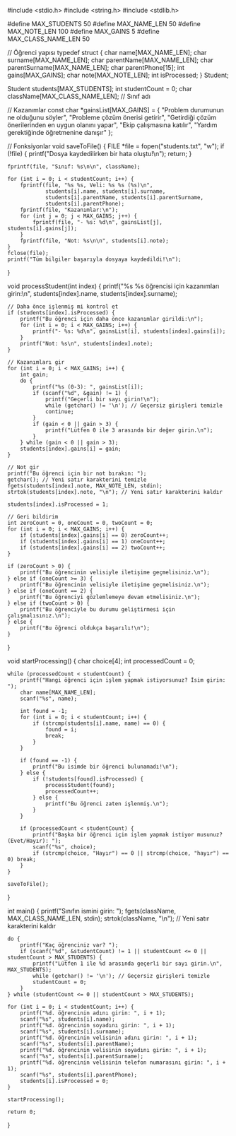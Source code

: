 #include <stdio.h>
#include <string.h>
#include <stdlib.h>

#define MAX_STUDENTS 50
#define MAX_NAME_LEN 50
#define MAX_NOTE_LEN 100
#define MAX_GAINS 5
#define MAX_CLASS_NAME_LEN 50

// Öğrenci yapısı
typedef struct {
    char name[MAX_NAME_LEN];
    char surname[MAX_NAME_LEN];
    char parentName[MAX_NAME_LEN];
    char parentSurname[MAX_NAME_LEN];
    char parentPhone[15];
    int gains[MAX_GAINS];
    char note[MAX_NOTE_LEN];
    int isProcessed;
} Student;

Student students[MAX_STUDENTS];
int studentCount = 0;
char className[MAX_CLASS_NAME_LEN]; // Sınıf adı

// Kazanımlar
const char *gainsList[MAX_GAINS] = {
    "Problem durumunun ne olduğunu söyler",
    "Probleme çözüm önerisi getirir",
    "Getirdiği çözüm önerilerinden en uygun olanını yapar",
    "Ekip çalışmasına katılır",
    "Yardım gerektiğinde öğretmenine danışır"
};

// Fonksiyonlar
void saveToFile() {
    FILE *file = fopen("students.txt", "w");
    if (!file) {
        printf("Dosya kaydedilirken bir hata oluştu!\n");
        return;
    }

    fprintf(file, "Sınıf: %s\n\n", className);

    for (int i = 0; i < studentCount; i++) {
        fprintf(file, "%s %s, Veli: %s %s (%s)\n",
                students[i].name, students[i].surname,
                students[i].parentName, students[i].parentSurname,
                students[i].parentPhone);
        fprintf(file, "Kazanımlar:\n");
        for (int j = 0; j < MAX_GAINS; j++) {
            fprintf(file, "- %s: %d\n", gainsList[j], students[i].gains[j]);
        }
        fprintf(file, "Not: %s\n\n", students[i].note);
    }
    fclose(file);
    printf("Tüm bilgiler başarıyla dosyaya kaydedildi!\n");
}

void processStudent(int index) {
    printf("%s %s öğrencisi için kazanımları girin:\n", students[index].name, students[index].surname);

    // Daha önce işlenmiş mi kontrol et
    if (students[index].isProcessed) {
        printf("Bu öğrenci için daha önce kazanımlar girildi:\n");
        for (int i = 0; i < MAX_GAINS; i++) {
            printf("- %s: %d\n", gainsList[i], students[index].gains[i]);
        }
        printf("Not: %s\n", students[index].note);
    }

    // Kazanımları gir
    for (int i = 0; i < MAX_GAINS; i++) {
        int gain;
        do {
            printf("%s (0-3): ", gainsList[i]);
            if (scanf("%d", &gain) != 1) {
                printf("Geçerli bir sayı girin!\n");
                while (getchar() != '\n'); // Geçersiz girişleri temizle
                continue;
            }
            if (gain < 0 || gain > 3) {
                printf("Lütfen 0 ile 3 arasında bir değer girin.\n");
            }
        } while (gain < 0 || gain > 3);
        students[index].gains[i] = gain;
    }

    // Not gir
    printf("Bu öğrenci için bir not bırakın: ");
    getchar(); // Yeni satır karakterini temizle
    fgets(students[index].note, MAX_NOTE_LEN, stdin);
    strtok(students[index].note, "\n"); // Yeni satır karakterini kaldır

    students[index].isProcessed = 1;

    // Geri bildirim
    int zeroCount = 0, oneCount = 0, twoCount = 0;
    for (int i = 0; i < MAX_GAINS; i++) {
        if (students[index].gains[i] == 0) zeroCount++;
        if (students[index].gains[i] == 1) oneCount++;
        if (students[index].gains[i] == 2) twoCount++;
    }

    if (zeroCount > 0) {
        printf("Bu öğrencinin velisiyle iletişime geçmelisiniz.\n");
    } else if (oneCount >= 3) {
        printf("Bu öğrencinin velisiyle iletişime geçmelisiniz.\n");
    } else if (oneCount == 2) {
        printf("Bu öğrenciyi gözlemlemeye devam etmelisiniz.\n");
    } else if (twoCount > 0) {
        printf("Bu öğrenciyle bu durumu geliştirmesi için çalışmalısınız.\n");
    } else {
        printf("Bu öğrenci oldukça başarılı!\n");
    }
}

void startProcessing() {
    char choice[4];
    int processedCount = 0;

    while (processedCount < studentCount) {
        printf("Hangi öğrenci için işlem yapmak istiyorsunuz? İsim girin: ");
        char name[MAX_NAME_LEN];
        scanf("%s", name);

        int found = -1;
        for (int i = 0; i < studentCount; i++) {
            if (strcmp(students[i].name, name) == 0) {
                found = i;
                break;
            }
        }

        if (found == -1) {
            printf("Bu isimde bir öğrenci bulunamadı!\n");
        } else {
            if (!students[found].isProcessed) {
                processStudent(found);
                processedCount++;
            } else {
                printf("Bu öğrenci zaten işlenmiş.\n");
            }
        }

        if (processedCount < studentCount) {
            printf("Başka bir öğrenci için işlem yapmak istiyor musunuz? (Evet/Hayır): ");
            scanf("%s", choice);
            if (strcmp(choice, "Hayır") == 0 || strcmp(choice, "hayır") == 0) break;
        }
    }

    saveToFile();
}

int main() {
    printf("Sınıfın ismini girin: ");
    fgets(className, MAX_CLASS_NAME_LEN, stdin);
    strtok(className, "\n"); // Yeni satır karakterini kaldır

    do {
        printf("Kaç öğrenciniz var? ");
        if (scanf("%d", &studentCount) != 1 || studentCount <= 0 || studentCount > MAX_STUDENTS) {
            printf("Lütfen 1 ile %d arasında geçerli bir sayı girin.\n", MAX_STUDENTS);
            while (getchar() != '\n'); // Geçersiz girişleri temizle
            studentCount = 0;
        }
    } while (studentCount <= 0 || studentCount > MAX_STUDENTS);

    for (int i = 0; i < studentCount; i++) {
        printf("%d. öğrencinin adını girin: ", i + 1);
        scanf("%s", students[i].name);
        printf("%d. öğrencinin soyadını girin: ", i + 1);
        scanf("%s", students[i].surname);
        printf("%d. öğrencinin velisinin adını girin: ", i + 1);
        scanf("%s", students[i].parentName);
        printf("%d. öğrencinin velisinin soyadını girin: ", i + 1);
        scanf("%s", students[i].parentSurname);
        printf("%d. öğrencinin velisinin telefon numarasını girin: ", i + 1);
        scanf("%s", students[i].parentPhone);
        students[i].isProcessed = 0;
    }

    startProcessing();

    return 0;
}
